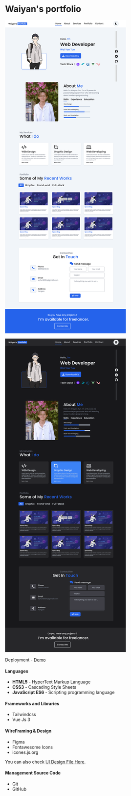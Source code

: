 # Waiyan's portfolio

![Snap Shot](./images/pc_snap.png)

![Snap Shot](./images/pc_snap_dark.png)


Deployment - [Demo](https://sayrgyiwoody.github.io/portfolio)

<h4>Languages</h4>
<ul>
    <li><b>HTML5</b> - HyperText Markup Language</li>
    <li><b>CSS3</b> - Cascading Style Sheets</li>
    <li><b>JavaScript ES6</b> - Scripting programming language</li>
</ul>

<h4>Frameworks and Libraries</h4>
<ul>
    <li>Tailwindcss</li>
    <li>Vue Js 3</li>
</ul>

<h4>WireFraming & Design</h4>
<ul>
    <li>Figma</li>
    <li>Fontawesome Icons</li>
    <li>icones.js.org</li>
</ul>

<span> You can also check <a href="https://www.figma.com/file/ecRGpPJ8tgfLD4vT5bK9nP/Portfolio-Remastered?type=design&node-id=0%3A1&mode=design&t=YPdotVk9RtEB1Zql-1">UI Design File Here</a>.</span>

<h4>Management Source Code</h4>
<ul>
    <li>Git</li>
    <li>GitHub</li>
</ul>

